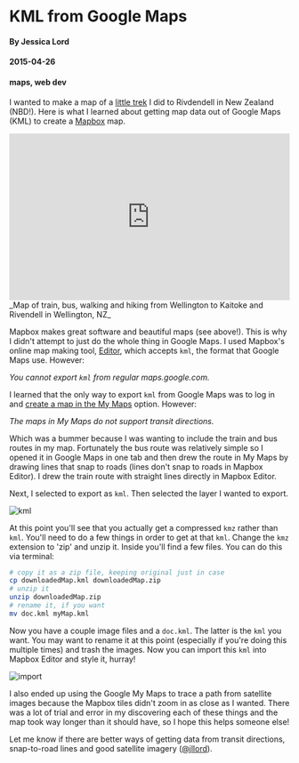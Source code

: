# KML from Google Maps
#### By Jessica Lord
#### 2015-04-26
#### maps, web dev

I wanted to make a map of a [little trek](https://jlord.exposure.co/rivendell-kaitoke) I did to Rivdendell in New Zealand (NBD!). Here is what I learned about getting map data out of Google Maps (KML) to create a [Mapbox](http://www.mapbox.com) map.

<iframe width='100%' height='300px' frameBorder='0' src='https://a.tiles.mapbox.com/v4/jllord.m08a6002/attribution,zoompan,geocoder,share.html?access_token=pk.eyJ1Ijoiamxsb3JkIiwiYSI6IkVwNUd4eWsifQ.dxpWPAYZle0eUvwXWGi8Cw'></iframe>
_Map of train, bus, walking and hiking from Wellington to Kaitoke and Rivendell in Wellington, NZ_

Mapbox makes great software and beautiful maps (see above!). This is why I didn't attempt to just do the whole thing in Google Maps. I used Mapbox's online map making tool, [Editor](https://www.mapbox.com/editor/#welcome), which accepts `kml`, the format that Google Maps use. However:

_You cannot export `kml` from regular maps.google.com._

I learned that the only way to export `kml` from Google Maps was to log in and [create a map in the My Maps](https://www.google.com/url?sa=t&rct=j&url=https%3A%2F%2Fmapsengine.google.com%2Fmap%2Fmp%3Fhl%3Den%26authuser%3D0%26state%3Dcreate&source=maps&ei=3JQ9Vbr4OsmyogTA3IGoDg&usg=AFQjCNGErPyM4x5kFCq4MyvD9xRKN8C1zA&sig2=65b8bK8VYjGHptwugnP0_A&ved=0CAcQlTQoBQ) option. However:

_The maps in My Maps do not support transit directions._

Which was a bummer because I was wanting to include the train and bus routes in my map. Fortunately the bus route was relatively simple so I opened it in Google Maps in one tab and then drew the route in My Maps by drawing lines that snap to roads (lines don't snap to roads in Mapbox Editor). I drew the train route with straight lines directly in Mapbox Editor.

Next, I selected to export as `kml`. Then selected the layer I wanted to export.

![kml](https://s3.amazonaws.com/f.cl.ly/items/2R3h0H1J0Z3r0C241P2G/export-google-maps-kml.png)

At this point you'll see that you actually get a compressed `kmz` rather than `kml`. You'll need to do a few things in order to get at that `kml`. Change the `kmz` extension to 'zip' and unzip it. Inside you'll find a few files. You can do this via terminal:

```bash
# copy it as a zip file, keeping original just in case
cp downloadedMap.kml downloadedMap.zip
# unzip it
unzip downloadedMap.zip
# rename it, if you want
mv doc.kml myMap.kml
```

Now you have a couple image files and a `doc.kml`. The latter is the `kml` you want. You may want to rename it at this point (especially if you're doing this multiple times) and trash the images. Now you can import this `kml` into Mapbox Editor and style it, hurray!

![import](https://s3.amazonaws.com/f.cl.ly/items/3w052f1T1E03460W0H0m/import-mapbox-editor.png)

I also ended up using the Google My Maps to trace a path from satellite images because the Mapbox tiles didn't zoom in as close as I wanted. There was a lot of trial and error in my discovering each of these things and the map took way longer than it should have, so I hope this helps someone else!

Let me know if there are better ways of getting data from transit directions, snap-to-road lines and good satellite imagery ([@jllord](http://twitter.com/jllord)).
